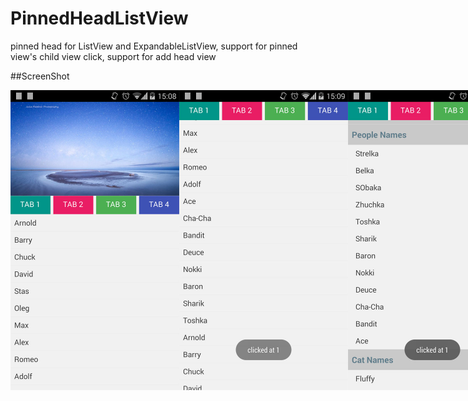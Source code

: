 PinnedHeadListView
==================

pinned head for ListView and ExpandableListView, support for pinned view's child view click, support for add head view

##ScreenShot
<div style="overflow:hidden;width: 2000px">
<div style="float:left">
  <img src="https://raw.githubusercontent.com/chenjishi/PinnedHeadListView/master/list1.jpg" 
  alt="usite" height="480" width="270"/>
</div>
<div style="float:left">
  <img src="https://raw.githubusercontent.com/chenjishi/PinnedHeadListView/master/list2.jpg" 
  alt="usite" height="480" width="270"/>
</div>
<div style="float:left">
  <img src="https://raw.githubusercontent.com/chenjishi/PinnedHeadListView/master/list3.jpg" 
  alt="usite" height="480" width="270"/>
</div>
</div>
